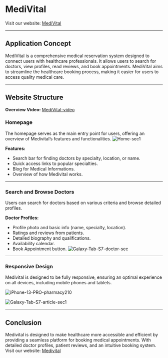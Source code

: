 # MediVital

Visit our website: [MediVital](http://www.medivital.me)
___________________________________________________
## Application Concept
MediVital is a comprehensive medical reservation system designed to connect users with healthcare professionals. It allows users to search for doctors, view profiles, read reviews, and book appointments. MediVital aims to streamline the healthcare booking process, making it easier for users to access quality medical care.
___________________________________________________
## Website Structure
**Overview Video:**
[MediVital-video](https://github.com/user-attachments/assets/1e00c041-deff-466f-9909-9117e3d5febc)

### Homepage
The homepage serves as the main entry point for users, offering an overview of Medivital’s features and functionalities.
![Home-sec1](https://github.com/user-attachments/assets/e36f61a3-e357-4a83-b742-b4df4e30f0df)

**Features:**
- Search bar for finding doctors by specialty, location, or name.
- Quick access links to popular specialties.
- Blog for Medical Informations.
- Overview of how Medivital works.

___________________________________________________
### Search and Browse Doctors
Users can search for doctors based on various criteria and browse detailed profiles.

**Doctor Profiles:**
- Profile photo and basic info (name, specialty, location).
- Ratings and reviews from patients.
- Detailed biography and qualifications.
- Availability calendar.
- Book Appointment button.
![Galaxy-Tab-S7-doctor-sec](https://github.com/user-attachments/assets/a7eb566d-b1e1-4f0e-afbe-5f08eba2518f)

___________________________________________________

### Responsive Design
Medivital is designed to be fully responsive, ensuring an optimal experience on all devices, including mobile phones and tablets.

![iPhone-13-PRO-pharmacy210](https://github.com/user-attachments/assets/a96cf437-0094-4641-bb39-1ba9e7752a2b)

![Galaxy-Tab-S7-article-sec1](https://github.com/user-attachments/assets/80afda71-411f-455f-ac58-0eaf83f9cd5c)
_________________________________________________

## Conclusion
Medivital is designed to make healthcare more accessible and efficient by providing a seamless platform for booking medical appointments. With detailed doctor profiles, patient reviews, and an intuitive booking system.
Visit our website: [Medivital](http://www.medivital.me)
